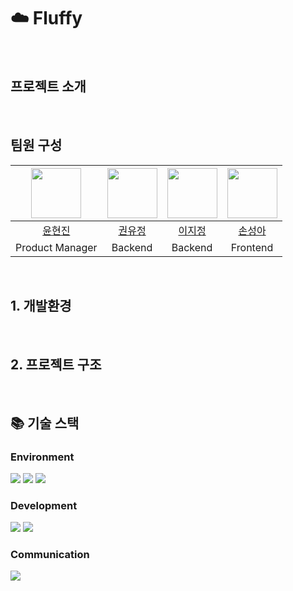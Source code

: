 # ☁️ Fluffy


<br>

## 프로젝트 소개

<br>

## 팀원 구성
|<img src="https://github.com/user-attachments/assets/bd2d6bf4-406b-4710-b0dc-7cb2a563cf03" width="80">|<img src="https://github.com/user-attachments/assets/c54f7c8a-6bbf-449f-b752-e6a7556c4449" width="80">|<img src="https://github.com/user-attachments/assets/8c14923f-14e9-42ff-a373-c589eb9293b7" width="80">|<img src="https://github.com/user-attachments/assets/e50c90e2-6e60-4198-a3e6-d455a4d73050" width="80">|
|:---:|:---:|:---:|:---:|
|[윤현진](https://github.com/yoonhyunjin02)|[권유정](https://github.com/yujeongkwon)|[이지정](https://github.com/o-jeong)|[손성아](https://github.com/huchujj)|
|Product Manager|Backend|Backend|Frontend|

<br>

## 1. 개발환경

<br>

## 2. 프로젝트 구조

<br>

## 📚 기술 스택
### Environment
<img src="https://img.shields.io/badge/intellijidea-000000?style=for-the-badge&logo=intellijidea&logoColor=white"> <img src="https://img.shields.io/badge/git-F05032?style=for-the-badge&logo=git&logoColor=white"> <img src="https://img.shields.io/badge/github-181717?style=for-the-badge&logo=github&logoColor=white">

### Development
<img src="https://img.shields.io/badge/spring-6DB33F?style=for-the-badge&logo=spring&logoColor=white"> <img src="https://img.shields.io/badge/flutter-02569B?style=for-the-badge&logo=flutter&logoColor=white">  
### Communication
<img src="https://img.shields.io/badge/notion-000000?style=for-the-badge&logo=notion&logoColor=white">
